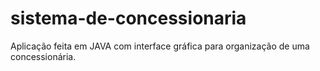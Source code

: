 # sistema-de-concessionaria
Aplicação feita em JAVA com interface gráfica para organização de uma concessionária.

